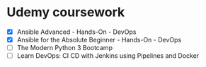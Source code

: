 # Udemy coursework

- [x] Ansible Advanced - Hands-On - DevOps
- [x] Ansible for the Absolute Beginner - Hands-On - DevOps
- [ ] The Modern Python 3 Bootcamp
- [ ] Learn DevOps: CI CD with Jenkins using Pipelines and Docker
